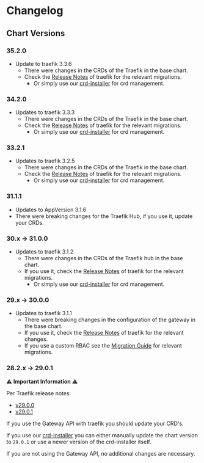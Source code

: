 # Changelog

## Chart Versions

### 35.2.0

- Update to traefik 3.3.6
  - There were changes in the CRDs of the Traefik in the base chart.
  - Check the [Release Notes](https://github.com/traefik/traefik-helm-chart/releases/tag/v35.2.0) of traefik for the relevant migrations.
    - Or simply use our [crd-installer](https://github.com/iits-consulting/terraform-opentelekomcloud-project-factory/tree/master/modules/crd_installer) for crd management.

### 34.2.0

- Updates to traefik 3.3.3
  - There were changes in the CRDs of the Traefik in the base chart.
  - Check the [Release Notes](https://github.com/traefik/traefik-helm-chart/releases/tag/v34.2.0) of traefik for the relevant migrations.
    - Or simply use our [crd-installer](https://github.com/iits-consulting/terraform-opentelekomcloud-project-factory/tree/master/modules/crd_installer) for crd management.

### 33.2.1

- Updates to traefik 3.2.5
  - There were changes in the CRDs of the Traefik in the base chart.
  - Check the [Release Notes](https://github.com/traefik/traefik-helm-chart/releases/tag/v33.2.1) of traefik for the relevant migrations.
    - Or simply use our [crd-installer](https://github.com/iits-consulting/terraform-opentelekomcloud-project-factory/tree/master/modules/crd_installer) for crd management.

### 31.1.1

- Updates to AppVersion 3.1.6
- There were breaking changes for the Traefik Hub, if you use it, update your CRDs.

### 30.x -> 31.0.0

- Updates to traefik 3.1.2
  - There were changes in the CRDs of the Traefik hub in the base chart.
  - If you use it, check the [Release Notes](https://github.com/traefik/traefik-helm-chart/releases/tag/v31.0.0) of traefik for the relevant migrations.
    - Or simply use our [crd-installer](https://github.com/iits-consulting/terraform-opentelekomcloud-project-factory/tree/master/modules/crd_installer) for crd management.

### 29.x -> 30.0.0

- Updates to traefik 3.1.1
  - There were breaking changes in the configuration of the gateway in the base chart.
  - If you use it, check the [Release Notes](https://github.com/traefik/traefik-helm-chart/releases/tag/v30.0.0) of traefik for the relevant changes.
  - If you use a custom RBAC see the [Migration Guide](https://doc.traefik.io/traefik/v3.1/migration/v3/#v30-to-v31) for relevant migrations.

### 28.2.x -> 29.0.1

⚠️ **Important Information** ⚠️

Per Traefik release notes:

- [v29.0.0](https://github.com/traefik/traefik-helm-chart/releases/tag/v29.0.0)
- [v29.0.1](https://github.com/traefik/traefik-helm-chart/releases/tag/v29.0.1)

If you use the Gateway API with traefik you should update your CRD's.

If you use our [crd-installer](https://github.com/iits-consulting/terraform-opentelekomcloud-project-factory/tree/master/modules/crd_installer)
you can either manually update the chart version to `29.0.1` or use a newer version of the crd-installer itself.

If you are not using the Gateway API, no additional changes are necessary.

